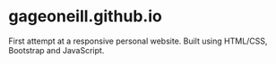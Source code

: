# gageoneill.github.io
First attempt at a responsive personal website.
Built using HTML/CSS, Bootstrap and JavaScript.
